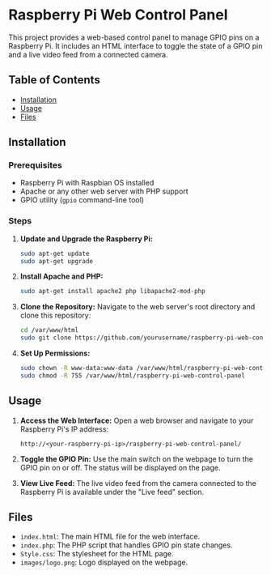 # Raspberry Pi Web Control Panel

This project provides a web-based control panel to manage GPIO pins on a Raspberry Pi. It includes an HTML interface to toggle the state of a GPIO pin and a live video feed from a connected camera.

## Table of Contents

- [Installation](#installation)
- [Usage](#usage)
- [Files](#files)

## Installation

### Prerequisites

- Raspberry Pi with Raspbian OS installed
- Apache or any other web server with PHP support
- GPIO utility (`gpio` command-line tool)

### Steps

1. **Update and Upgrade the Raspberry Pi:**
    ```bash
    sudo apt-get update
    sudo apt-get upgrade
    ```

2. **Install Apache and PHP:**
    ```bash
    sudo apt-get install apache2 php libapache2-mod-php
    ```

4. **Clone the Repository:**
    Navigate to the web server's root directory and clone this repository:
    ```bash
    cd /var/www/html
    sudo git clone https://github.com/yourusername/raspberry-pi-web-control-panel.git
    ```

5. **Set Up Permissions:**
    ```bash
    sudo chown -R www-data:www-data /var/www/html/raspberry-pi-web-control-panel
    sudo chmod -R 755 /var/www/html/raspberry-pi-web-control-panel
    ```

## Usage

1. **Access the Web Interface:**
    Open a web browser and navigate to your Raspberry Pi's IP address:
    ```
    http://<your-raspberry-pi-ip>/raspberry-pi-web-control-panel/
    ```

2. **Toggle the GPIO Pin:**
    Use the main switch on the webpage to turn the GPIO pin on or off. The status will be displayed on the page.

3. **View Live Feed:**
    The live video feed from the camera connected to the Raspberry Pi is available under the "Live feed" section.

## Files

- `index.html`: The main HTML file for the web interface.
- `index.php`: The PHP script that handles GPIO pin state changes.
- `Style.css`: The stylesheet for the HTML page.
- `images/logo.png`: Logo displayed on the webpage.
